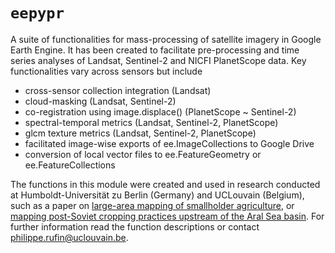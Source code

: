 # `eepypr`

A suite of functionalities for mass-processing of satellite imagery in Google Earth Engine. It has been created to facilitate pre-processing and time series analyses of Landsat, Sentinel-2 and NICFI PlanetScope data. 
Key functionalities vary across sensors but include

- cross-sensor collection integration (Landsat)
- cloud-masking (Landsat, Sentinel-2)
- co-registration using image.displace() (PlanetScope ~ Sentinel-2)
- spectral-temporal metrics (Landsat, Sentinel-2, PlanetScope)
- glcm texture metrics (Landsat, Sentinel-2, PlanetScope)
- facilitated image-wise exports of ee.ImageCollections to Google Drive
- conversion of local vector files to ee.FeatureGeometry or ee.FeatureCollections 

The functions in this module were created and used in research conducted at Humboldt-Universität zu Berlin (Germany) and UCLouvain (Belgium), such as a paper on [large-area mapping of smallholder agriculture](https://eartharxiv.org/repository/dashboard/3174/), or [mapping post-Soviet cropping practices upstream of the Aral Sea basin](). For further information read the function descriptions or contact philippe.rufin@uclouvain.be.

